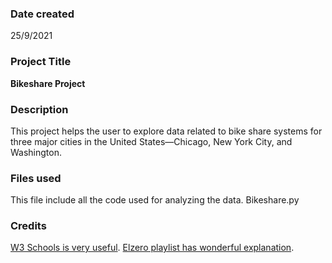 ### Date created
25/9/2021

### Project Title
**Bikeshare Project**
### Description
This project helps the user to explore data related to bike share systems for three major cities in the United States—Chicago, New York City, and Washington.
### Files used
This file include all the code used for analyzing the data.
Bikeshare.py
### Credits
[W3 Schools is very useful](https://www.w3schools.com/python/).
[Elzero playlist has wonderful explanation](https://www.youtube.com/watch?v=mvZHDpCHphk&list=PLDoPjvoNmBAyE_gei5d18qkfIe-Z8mocs).